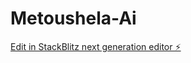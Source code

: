 # Metoushela-Ai

[Edit in StackBlitz next generation editor ⚡️](https://stackblitz.com/~/github.com/Metoushela04/Metoushela-Ai)